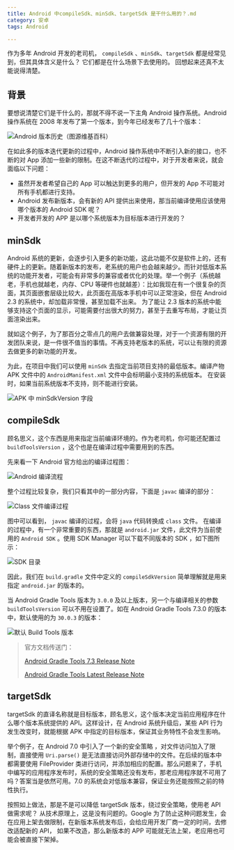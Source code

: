 ```yaml
---
title: Android 中compileSdk、minSdk、targetSdk 是干什么用的？.md
category: 安卓
tags: Android

---
```


作为多年 Android 开发的老司机， `compileSdk` 、`minSdk`、`targetSdk` 都是经常见到，但其具体含义是什么？ 它们都是在什么场景下去使用的。 回想起来还真不太能说得清楚。 

## 背景

要想说清楚它们是干什么的，那就不得不说一下主角 Android 操作系统。Android 操作系统在 2008 年发布了第一个版本，到今年已经发布了几十个版本：

![Android 版本历史（图源维基百科）](https://img-blog.csdnimg.cn/6c779843416e4334b72567061848ed8c.png)

在如此多的版本迭代更新的过程中，Android 操作系统中不断引入新的接口，也不断的对 App 添加一些新的限制。在这不断迭代的过程中，对于开发者来说，就会面临以下问题：

+ 虽然开发者希望自己的 App 可以触达到更多的用户，但开发的 App 不可能对所有手机都进行支持。
+ Android 发布新版本，会有新的 API 提供出来使用，那当前编译使用应该使用哪个版本的 Android SDK 呢？
+ 开发者开发的 APP 是以哪个系统版本为目标版本进行开发的？



## minSdk

Android 系统的更新，会逐步引入更多的新功能，这此功能不仅是软件上的，还有硬件上的更新。随着新版本的发布，老系统的用户也会越来越少。而针对低版本系统的功能开发者，可能会有非常多的兼容或者优化的处理。举一个例子（系统越老，手机也就越老，内存、CPU 等硬件也就越差）：比如我现在有一个很复杂的页面，其页面嵌套层级比较大，此页面在高版本手机中可以正常渲染，但在 Android 2.3  的系统中，却加载非常慢，甚至加载不出来。 为了能让 2.3 版本的系统中能够支持这个页面的显示，可能需要付出很大的努力，甚至于去重写布局，才能让页面渲染出来。

就如这个例子，为了那百分之零点几的用户去做兼容处理，对于一个资源有限的开发团队来说，是一件很不值当的事情。不再支持老版本的系统，可以让有限的资源去做更多的新功能的开发。 

为此，在项目中我们可以使用 `minSdk` 去指定当前项目支持的最低版本。编译产物 APK 文件中的 `AndroidManifest.xml` 文件中会标明最小支持的系统版本。 在安装时，如果当前系统版本不支持，则不能进行安装。

![APK 中 minSdkVersion 字段](https://img-blog.csdnimg.cn/34ea9cab78ce4f08b25be10e2759bbae.png)

## compileSdk

顾名思义，这个东西是用来指定当前编译环境的。作为老司机，你可能还配置过 `buildToolsVersion` ，这个也是在编译过程中需要用到的东西。

先来看一下 Android 官方给出的编译过程图：

![Android 编译流程](https://img-blog.csdnimg.cn/4c80e24292114740934229a282fe811f.png)

 整个过程比较复杂，我们只看其中的一部分内容，下面是 `javac` 编译的部分：

![Class 文件编译过程](https://img-blog.csdnimg.cn/338570ab4da74829a2a043644d186b57.png)

图中可以看到， `javac` 编译的过程，会将 `java` 代码转换成 `class` 文件。 在编译的过程中，有一个非常重要的东西，那就是 `android.jar` 文件，此文件为当前使用的 `Android SDK` 。使用 SDK Manager 可以下载不同版本的 SDK ，如下图所示：

![SDK 目录](https://img-blog.csdnimg.cn/13c53ab1ce4348749c2c61cc9c612049.png)

因此，我们在 `build.gradle` 文件中定义的 `compileSdkVersion` 简单理解就是用来指定 `android.jar` 的版本的。

当 Android Gradle Tools 版本为 `3.0.0` 及以上版本，另一个与编译相关的参数 `buildToolsVersion` 可以不用在设置了。如在 Android Gradle Tools 7.3.0 的版本中，默认使用的为 `30.0.3` 的版本：

![默认 Build Tools 版本](https://img-blog.csdnimg.cn/2ea8a91fe17845fdb4eb9aa2354dce3d.png)

> 官方文档传送门：
>
> [Android Gradle Tools 7.3 Release Note](https://developer.android.com/build/releases/past-releases/agp-7-3-0-release-notes?hl=zh-cn)
>
> [Android Gradle Tools Latest Release Note](https://developer.android.com/build/releases/gradle-plugin?hl=zh-cn)



## targetSdk

targetSdk 的直译名称就是目标版本，顾名思义，这个版本决定当前应用程序在什么哪个版本系统提供的 API。这样设计，在 Android 系统升级后，某些  API 行为发生改变时，就能根据 APK 中指定的目标版本，保证其业务特性不会发生影响。

举个例子，在 Android 7.0 中引入了一个新的安全策略 ，对文件访问加入了限制，直接使用 `Uri.parse()` 是无法直接访问外部存储中的文件。在后续的版本中都需要使用 FileProvider 类进行访问，并添加相应的配置。那么问题来了，手机中编写的应用程序发布时，系统的安全策略还没有发布，那老应用程序就不可用了吗？答案当是依然可用。7.0 的系统会对低版本兼容，保证业务还能按照之前的特性执行。 

按照如上做法，那是不是可以降低 targetSdk 版本，绕过安全策略，使用老 API 做需求呢？ 从技术原理上，这是没有问题的。Google 为了防止这种问题发生，会在应用上架去做限制，在新版本系统发布后，会给应用开发厂商一定的时间，去修改适配新的 API， 如果不改造，那么新版本的 APP 可能就无法上架，老应用也可能会被直接下架掉。

